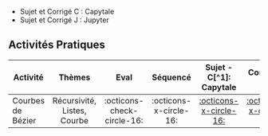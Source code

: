 
* Sujet et Corrigé C : Capytale
* Sujet et Corrigé J : Jupyter

## Activités Pratiques
| Activité | Thèmes | Eval | Séquencé | Sujet - C[^1]: Capytale | Corrigé - C | Sujet - J[^2]: Jupyter | Corrigé - J |
| -------- | :----: | :--: | :------: | :-------: | :---------: | :-------: | :---------: |
| Courbes de Bézier | Récursivité, Listes, Courbe | :octicons-check-circle-16: | :octicons-x-circle-16: | [:octicons-x-circle-16:](https://capytale2.ac-paris.fr/web/c/a61e-3509651) | [:octicons-x-circle-16:](https://capytale2.ac-paris.fr/web/c/2095-3509679) | :octicons-x-circle-16: | [:simple-jupyter: Corrigé]( ../../jupyter/DS_Courbe_de_Bezier_Corrige.ipynb) |


